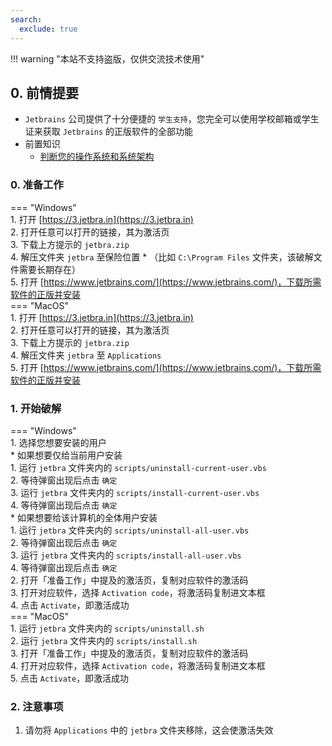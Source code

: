 ```yaml
---
search:
  exclude: true
---
```


!!! warning "本站不支持盗版，仅供交流技术使用"

## 0. 前情提要  
- `Jetbrains` 公司提供了十分便捷的 `学生支持`，您完全可以使用学校邮箱或学生证来获取 `Jetbrains` 的正版软件的全部功能  
- 前置知识  
    - [判断您的操作系统和系统架构](../../技巧/计算机基础/判断您的操作系统和系统架构.md)  

### 0. 准备工作  
=== "Windows"  
	1. 打开 [https://3.jetbra.in](https://3.jetbra.in)  
	2. 打开任意可以打开的链接，其为激活页  
	3. 下载上方提示的 `jetbra.zip`  
	4. 解压文件夹 `jetbra` 至保险位置
		* （比如 `C:\Program Files` 文件夹，该破解文件需要长期存在）  
	5. 打开 [https://www.jetbrains.com/](https://www.jetbrains.com/)，下载所需软件的正版并安装  
=== "MacOS"  
	1. 打开 [https://3.jetbra.in](https://3.jetbra.in)  
	2. 打开任意可以打开的链接，其为激活页  
	3. 下载上方提示的 `jetbra.zip`  
	4. 解压文件夹 `jetbra` 至 `Applications`  
	5. 打开 [https://www.jetbrains.com/](https://www.jetbrains.com/)，下载所需软件的正版并安装  
	
### 1. 开始破解  
=== "Windows"  
	1. 选择您想要安装的用户  
		* 如果想要仅给当前用户安装  
			1. 运行 `jetbra` 文件夹内的 `scripts/uninstall-current-user.vbs`  
			2. 等待弹窗出现后点击 `确定`  
			3. 运行 `jetbra` 文件夹内的 `scripts/install-current-user.vbs`  
			4. 等待弹窗出现后点击 `确定`  
		* 如果想要给该计算机的全体用户安装  
			1. 运行 `jetbra` 文件夹内的 `scripts/uninstall-all-user.vbs`  
			2. 等待弹窗出现后点击 `确定`  
			3. 运行 `jetbra` 文件夹内的 `scripts/install-all-user.vbs`  
			4. 等待弹窗出现后点击 `确定`  
	2. 打开「准备工作」中提及的激活页，复制对应软件的激活码  
	3. 打开对应软件，选择 `Activation code`，将激活码复制进文本框  
	4. 点击 `Activate`，即激活成功  
=== "MacOS"  
	1. 运行 `jetbra` 文件夹内的 `scripts/uninstall.sh`  
	2. 运行 `jetbra` 文件夹内的 `scripts/install.sh`  
	3. 打开「准备工作」中提及的激活页，复制对应软件的激活码  
	4. 打开对应软件，选择 `Activation code`，将激活码复制进文本框  
	5. 点击 `Activate`，即激活成功  

### 2. 注意事项  
1. 请勿将 `Applications` 中的 `jetbra` 文件夹移除，这会使激活失效  